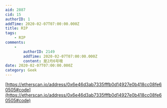 ```yaml
---
aid: 2887
cid: 15
authorID: 1
addTime: 2020-02-07T07:00:00.000Z
title: RIP
tags:
    - RIP
comments:
    -
        authorID: 2149
        addTime: 2020-02-07T07:00:00.000Z
        content: 是2月6号哦
date: 2020-02-07T07:00:00.000Z
category: Geek
---
```


[https://etherscan.io/address/0x6e46d3ab7335fffb0d14927e0b418cc08fe60505#code](https://etherscan.io/address/0x6e46d3ab7335fffb0d14927e0b418cc08fe60505#code)

